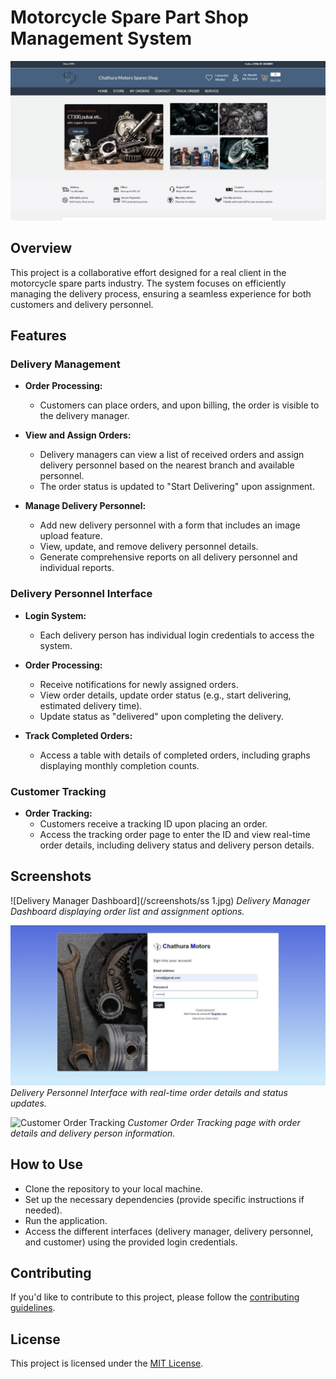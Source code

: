 # Motorcycle Spare Part Shop Management System

![Home Page](/screenshots/ss_2.jpg)

## Overview

This project is a collaborative effort designed for a real client in the motorcycle spare parts industry. The system focuses on efficiently managing the delivery process, ensuring a seamless experience for both customers and delivery personnel.

## Features

### Delivery Management

- **Order Processing:**
  - Customers can place orders, and upon billing, the order is visible to the delivery manager.

- **View and Assign Orders:**
  - Delivery managers can view a list of received orders and assign delivery personnel based on the nearest branch and available personnel.
  - The order status is updated to "Start Delivering" upon assignment.

- **Manage Delivery Personnel:**
  - Add new delivery personnel with a form that includes an image upload feature.
  - View, update, and remove delivery personnel details.
  - Generate comprehensive reports on all delivery personnel and individual reports.

### Delivery Personnel Interface

- **Login System:**
  - Each delivery person has individual login credentials to access the system.

- **Order Processing:**
  - Receive notifications for newly assigned orders.
  - View order details, update order status (e.g., start delivering, estimated delivery time).
  - Update status as "delivered" upon completing the delivery.

- **Track Completed Orders:**
  - Access a table with details of completed orders, including graphs displaying monthly completion counts.

### Customer Tracking

- **Order Tracking:**
  - Customers receive a tracking ID upon placing an order.
  - Access the tracking order page to enter the ID and view real-time order details, including delivery status and delivery person details.

## Screenshots

![Delivery Manager Dashboard](/screenshots/ss 1.jpg)
*Delivery Manager Dashboard displaying order list and assignment options.*

![Delivery Personnel Interface](/screenshots/ss_1.jpg)
*Delivery Personnel Interface with real-time order details and status updates.*

![Customer Order Tracking](/screenshots/customer_order_tracking.png)
*Customer Order Tracking page with order details and delivery person information.*

## How to Use

- Clone the repository to your local machine.
- Set up the necessary dependencies (provide specific instructions if needed).
- Run the application.
- Access the different interfaces (delivery manager, delivery personnel, and customer) using the provided login credentials.

## Contributing

If you'd like to contribute to this project, please follow the [contributing guidelines](CONTRIBUTING.md).

## License

This project is licensed under the [MIT License](LICENSE).

